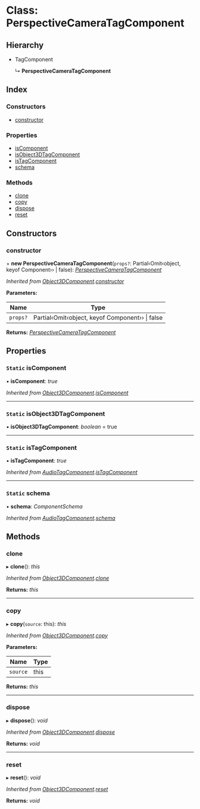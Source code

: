 
# Class: PerspectiveCameraTagComponent

## Hierarchy

* TagComponent

  ↳ **PerspectiveCameraTagComponent**

## Index

### Constructors

* [constructor](perspectivecameratagcomponent.md#constructor)

### Properties

* [isComponent](perspectivecameratagcomponent.md#static-iscomponent)
* [isObject3DTagComponent](perspectivecameratagcomponent.md#static-isobject3dtagcomponent)
* [isTagComponent](perspectivecameratagcomponent.md#static-istagcomponent)
* [schema](perspectivecameratagcomponent.md#static-schema)

### Methods

* [clone](perspectivecameratagcomponent.md#clone)
* [copy](perspectivecameratagcomponent.md#copy)
* [dispose](perspectivecameratagcomponent.md#dispose)
* [reset](perspectivecameratagcomponent.md#reset)

## Constructors

###  constructor

\+ **new PerspectiveCameraTagComponent**(`props?`: Partial‹Omit‹object, keyof Component<any>›› | false): *[PerspectiveCameraTagComponent](perspectivecameratagcomponent.md)*

*Inherited from [Object3DComponent](object3dcomponent.md).[constructor](object3dcomponent.md#constructor)*

**Parameters:**

Name | Type |
------ | ------ |
`props?` | Partial‹Omit‹object, keyof Component<any>›› &#124; false |

**Returns:** *[PerspectiveCameraTagComponent](perspectivecameratagcomponent.md)*

## Properties

### `Static` isComponent

▪ **isComponent**: *true*

*Inherited from [Object3DComponent](object3dcomponent.md).[isComponent](object3dcomponent.md#static-iscomponent)*

___

### `Static` isObject3DTagComponent

▪ **isObject3DTagComponent**: *boolean* = true

___

### `Static` isTagComponent

▪ **isTagComponent**: *true*

*Inherited from [AudioTagComponent](audiotagcomponent.md).[isTagComponent](audiotagcomponent.md#static-istagcomponent)*

___

### `Static` schema

▪ **schema**: *ComponentSchema*

*Inherited from [AudioTagComponent](audiotagcomponent.md).[schema](audiotagcomponent.md#static-schema)*

## Methods

###  clone

▸ **clone**(): *this*

*Inherited from [Object3DComponent](object3dcomponent.md).[clone](object3dcomponent.md#clone)*

**Returns:** *this*

___

###  copy

▸ **copy**(`source`: this): *this*

*Inherited from [Object3DComponent](object3dcomponent.md).[copy](object3dcomponent.md#copy)*

**Parameters:**

Name | Type |
------ | ------ |
`source` | this |

**Returns:** *this*

___

###  dispose

▸ **dispose**(): *void*

*Inherited from [Object3DComponent](object3dcomponent.md).[dispose](object3dcomponent.md#dispose)*

**Returns:** *void*

___

###  reset

▸ **reset**(): *void*

*Inherited from [Object3DComponent](object3dcomponent.md).[reset](object3dcomponent.md#reset)*

**Returns:** *void*

